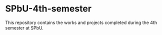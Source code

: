 # SPbU-4th-semester
This repository contains the works and projects completed during the 4th semester at SPbU.
